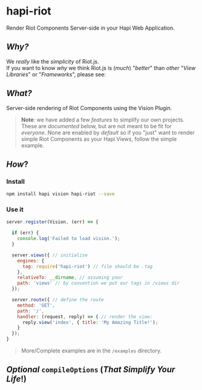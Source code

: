 # hapi-riot

Render Riot Components Server-side in your Hapi Web Application.

## _Why?_

We _really_ like the _simplicity_ of Riot.js.  
If you want to know _why_ we think Riot.js is (_much_) "_better_"
than _other_ "_View Libraries_" or "_Frameworks_",
please see:


## _What?_

Server-side rendering of Riot Components using the Vision Plugin.

> **Note**: we have added a few _features_ to simplify our own projects.  
These are _documented_ below, but are not meant to be fit for _everyone_.
None are enabled by _default_ so if you "just" want to render simple
Riot Components as your Hapi Views, follow the simple example.

## _How_?

### Install

```sh
npm install hapi vision hapi-riot --save
```

### Use it

```js
server.register(Vision, (err) => {

  if (err) {
    console.log('Failed to load vision.');
  }

  server.views({ // initialise
    engines: {
      tag: require('hapi-riot') // file should be .tag
    },
    relativeTo: __dirname, // assuming your
    path: 'views' // by convention we put our tags in /views dir
  });

  server.route({ // define the route
    method: 'GET',
    path: '/',
    handler: (request, reply) => { // render the view:
      reply.view('index', { title: 'My Amazing Title!');
    }
  });
}
```

> More/Complete examples are in the `/examples` directory.


## _Optional_ `compileOptions` (_That Simplify Your Life_!)
